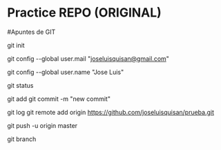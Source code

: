 # Practice REPO (ORIGINAL)

#Apuntes de GIT

git init

git config --global user.mail "joseluisquisan@gmail.com"

git config --global user.name "Jose Luis"

git status

git add
git commit -m "new commit"

git log
git remote add origin https://github.com/joseluisquisan/prueba.git

git push -u origin master

git branch
